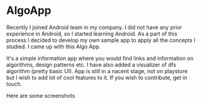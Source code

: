 # AlgoApp

Recently I joined Android team in my company. I did not have any prior experience in Android, so I started learning Android. As a part of this process I decided to develop my own sample app
to apply all the concepts I studied. I came up with this Algo App.

It's a simple information app where you would find links and information on algorithms, design patterns etc. I have also added a visualizer of dfs algorithm (pretty basic UI). App is still in a nacent stage, not on playstore but I wish to add lot of cool features to it.
If you wish to contribute, get in touch.

Here are some screenshots
